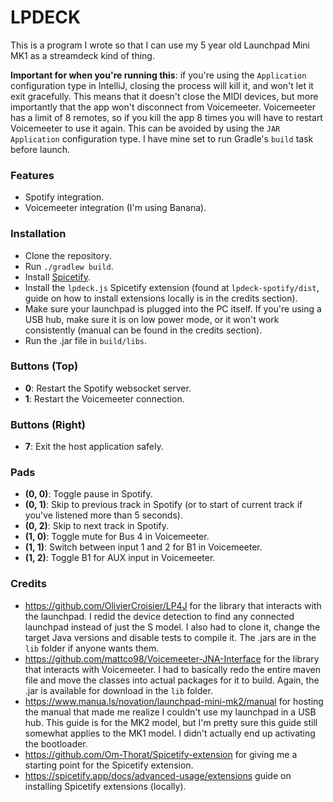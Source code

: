 # LPDECK

This is a program I wrote so that I can use my 5 year old Launchpad Mini MK1 as a streamdeck kind of thing.

**Important for when you're running this**: if you're using the `Application` configuration type in IntelliJ, closing the process will kill it, and won't let it exit gracefully.
This means that it doesn't close the MIDI devices, but more importantly that the app won't disconnect from Voicemeeter.
Voicemeeter has a limit of 8 remotes, so if you kill the app 8 times you will have to restart Voicemeeter to use it again.
This can be avoided by using the `JAR Application` configuration type. I have mine set to run Gradle's `build` task before launch.

### Features

- Spotify integration.
- Voicemeeter integration (I'm using Banana).

### Installation

- Clone the repository.
- Run `./gradlew build`.
- Install [Spicetify](https://spicetify.app/docs/advanced-usage/installation).
- Install the `lpdeck.js` Spicetify extension (found at `lpdeck-spotify/dist`, guide on how to install extensions locally is in the credits section).
- Make sure your launchpad is plugged into the PC itself. If you're using a USB hub, make sure it is on low power mode, or it won't work consistently (manual can be found in the credits section).
- Run the .jar file in `build/libs`.

### Buttons (Top)

- **0**: Restart the Spotify websocket server.
- **1**: Restart the Voicemeeter connection.

### Buttons (Right)

- **7**: Exit the host application safely.

### Pads

- **(0, 0)**: Toggle pause in Spotify.
- **(0, 1)**: Skip to previous track in Spotify (or to start of current track if you've listened more than 5 seconds).
- **(0, 2)**: Skip to next track in Spotify.
- **(1, 0)**: Toggle mute for Bus 4 in Voicemeeter.
- **(1, 1)**: Switch between input 1 and 2 for B1 in Voicemeeter.
- **(1, 2)**: Toggle B1 for AUX input in Voicemeeter.

### Credits

- https://github.com/OlivierCroisier/LP4J for the library that interacts with the launchpad.
  I redid the device detection to find any connected launchpad instead of just the S model.
  I also had to clone it, change the target Java versions and disable tests to compile it.
  The .jars are in the `lib` folder if anyone wants them.
- https://github.com/mattco98/Voicemeeter-JNA-Interface for the library that interacts with Voicemeeter.
  I had to basically redo the entire maven file and move the classes into actual packages for it to build.
  Again, the .jar is available for download in the `lib` folder.
- https://www.manua.ls/novation/launchpad-mini-mk2/manual for hosting the manual that made me realize I couldn't use my launchpad in a USB hub.
  This guide is for the MK2 model, but I'm pretty sure this guide still somewhat applies to the MK1 model.
  I didn't actually end up activating the bootloader.
- https://github.com/Om-Thorat/Spicetify-extension for giving me a starting point for the Spicetify extension.
- https://spicetify.app/docs/advanced-usage/extensions guide on installing Spicetify extensions (locally).